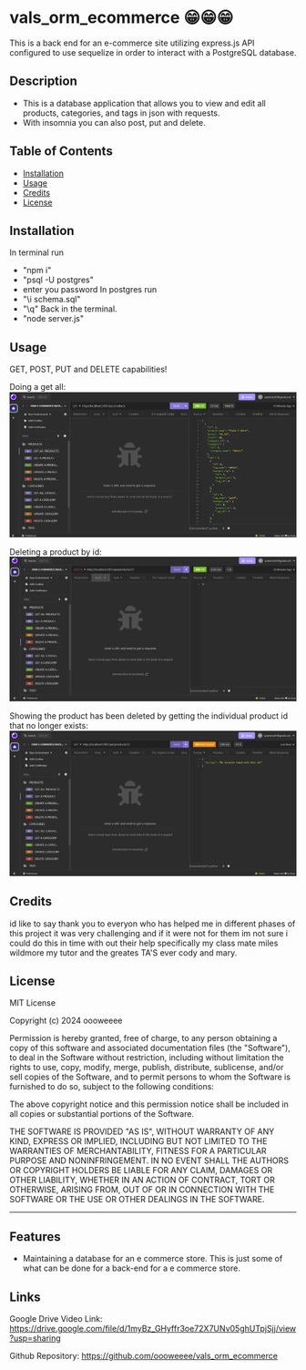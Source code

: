 # vals_orm_ecommerce 😁😁😁
This is a back end for an e-commerce site utilizing express.js API  configured to use sequelize in order to interact with a PostgreSQL database.

## Description

- This is a database application that allows you to view and edit all products, categories, and tags in json with requests.
- With insomnia you can also post, put and delete.

## Table of Contents

- [Installation](#installation)
- [Usage](#usage)
- [Credits](#credits)
- [License](#license)

## Installation

In terminal run 
- "npm i"
- "psql -U postgres"
- enter you password
In postgres run
- "\i schema.sql"
- "\q"
Back in the terminal.
- "node server.js"

## Usage
GET, POST, PUT and DELETE capabilities!

Doing a get all:
![GET ALL PRODUCTS](<Screenshot 2024-06-10 224852.png>)

Deleting a product by id:
![DELETE A PRODUCT](<Screenshot 2024-06-10 224954.png>)

Showing the product has been deleted by getting the individual product id that no longer exists:
![GET A PRODUCT BY  ID](<Screenshot 2024-06-10 225100.png>)
## Credits
id like to say thank you to everyon who has helped me in different phases of this project it was very challenging and if it were not for them im not sure i could do this in time with out their help specifically my class mate miles wildmore my tutor and the greates TA'S ever cody and mary.

## License


MIT License

Copyright (c) 2024 oooweeee

Permission is hereby granted, free of charge, to any person obtaining a copy
of this software and associated documentation files (the "Software"), to deal
in the Software without restriction, including without limitation the rights
to use, copy, modify, merge, publish, distribute, sublicense, and/or sell
copies of the Software, and to permit persons to whom the Software is
furnished to do so, subject to the following conditions:

The above copyright notice and this permission notice shall be included in all
copies or substantial portions of the Software.

THE SOFTWARE IS PROVIDED "AS IS", WITHOUT WARRANTY OF ANY KIND, EXPRESS OR
IMPLIED, INCLUDING BUT NOT LIMITED TO THE WARRANTIES OF MERCHANTABILITY,
FITNESS FOR A PARTICULAR PURPOSE AND NONINFRINGEMENT. IN NO EVENT SHALL THE
AUTHORS OR COPYRIGHT HOLDERS BE LIABLE FOR ANY CLAIM, DAMAGES OR OTHER
LIABILITY, WHETHER IN AN ACTION OF CONTRACT, TORT OR OTHERWISE, ARISING FROM,
OUT OF OR IN CONNECTION WITH THE SOFTWARE OR THE USE OR OTHER DEALINGS IN THE
SOFTWARE.


---

## Features

- Maintaining a database for an e commerce store. This is just some of  what can be done for a back-end for a e commerce store. 

## Links 

Google Drive Video Link: https://drive.google.com/file/d/1myBz_GHyffr3oe72X7UNv05ghUTpjSjj/view?usp=sharing

Github Repository: https://github.com/oooweeee/vals_orm_ecommerce